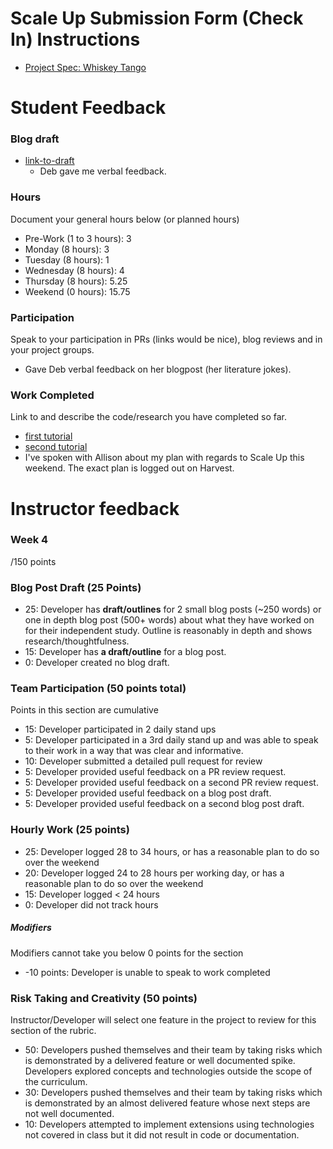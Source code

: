 # Scale Up Submission Form (Check In) Instructions

- [Project Spec: Whiskey Tango](https://github.com/turingschool/lesson_plans/blob/master/ruby_04-apis_and_scalability/independent_study_project.markdown)

# Student Feedback

### Blog draft

- [link-to-draft](https://medium.com/p/47b8229f5516/edit)
  * Deb gave me verbal feedback. 

### Hours

Document your general hours below (or planned hours)

- Pre-Work (1 to 3 hours): 3
- Monday (8 hours): 3
- Tuesday (8 hours): 1
- Wednesday (8 hours): 4
- Thursday (8 hours): 5.25
- Weekend (0 hours): 15.75

### Participation

Speak to your participation in PRs (links would be nice), blog reviews and in your project groups.

  * Gave Deb verbal feedback on her blogpost (her literature jokes).

### Work Completed

Link to and describe the code/research you have completed so far.
  * [first tutorial](https://facebook.github.io/react/docs/getting-started.html)
  * [second tutorial](https://reactforbeginners.com/learn/sdr8dmik/julian-feliciano#/)
  * I've spoken with Allison about my plan with regards to Scale Up this weekend.  The exact plan is logged out on Harvest.

# Instructor feedback

### Week 4

/150 points

### Blog Post Draft (25 Points)  

* 25: Developer has **draft/outlines** for 2 small blog posts (~250 words) or one in depth blog post (500+ words) about what they have worked on for their independent study. Outline is reasonably in depth and shows research/thoughtfulness.
* 15: Developer has **a draft/outline** for a blog post.
* 0: Developer created no blog draft.

### Team Participation (50 points total)

Points in this section are cumulative

* 15: Developer participated in 2 daily stand ups
* 5: Developer participated in a 3rd daily stand up and was able to speak to their work in a way that was clear and informative.
* 10: Developer submitted a detailed pull request for review
* 5: Developer provided useful feedback on a PR review request.
* 5: Developer provided useful feedback on a second PR review request.
* 5: Developer provided useful feedback on a blog post draft.
* 5: Developer provided useful feedback on a second blog post draft.

### Hourly Work (25 points)

* 25: Developer logged 28 to 34 hours, or has a reasonable plan to do so over the weekend
* 20: Developer logged 24 to 28 hours per working day, or has a reasonable plan to do so over the weekend
* 15: Developer logged < 24 hours
* 0: Developer did not track hours

##### Modifiers

Modifiers cannot take you below 0 points for the section

* -10 points: Developer is unable to speak to work completed


### Risk Taking and Creativity (50 points)

Instructor/Developer will select one feature in the project to review for this section of the rubric.

* 50: Developers pushed themselves and their team by taking risks which is demonstrated by a delivered feature or well documented spike. Developers explored concepts and technologies outside the scope of the curriculum.
* 30: Developers pushed themselves and their team by taking risks which is demonstrated by an almost delivered feature whose next steps are not well documented.
* 10: Developers attempted to implement extensions using technologies not covered in class but it did not result in code or documentation.
